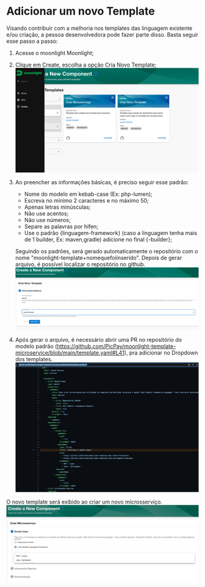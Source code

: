 # Adicionar um novo Template

Visando contribuir com a melhoria nos templates das linguagem existente e/ou criação, a pessoa desenvolvedora pode fazer parte disso. Basta seguir esse passo a passo:

1. Acesse o moonlight Moonlight;

2. Clique em Create, escolha a opção Cria Novo Template;
   ![](img/img_19.png)
3. Ao preencher as informações básicas, é preciso seguir esse padrão:

   - Nome do modelo em kebab-case (Ex: php-lumen);
   - Escreva no mínimo 2 caracteres e no máximo 50;
   - Apenas letras minúsculas;
   - Não use acentos;
   - Não use números;
   - Separe as palavras por hífen;
   - Use o padrão {linguagem-framework} (caso a linguagem tenha mais de 1 builder, Ex: maven,gradle) adicione no final {-builder};

   Seguindo os padrões, será gerado automaticamente o repositório com o nome "moonlight-template+nomequefoiinserido". Depois de gerar arquivo, é possível localizar o repositório no github.
   ![](img/img_20.png)

4. Após gerar o arquivo, é necessário abrir uma PR no repositório do modelo padrão (https://github.com/PicPay/moonlight-template-microservice/blob/main/template.yaml#L41), pra adicionar no Dropdown dos templates.
   ![](img/img_21.png)

O novo template será exibido ao criar um novo microsserviço.
![](img/img_22.png)
